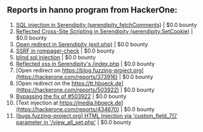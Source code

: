 ## Reports in hanno program from HackerOne:
1. [SQL injection in Serendipity (serendipity_fetchComments)](https://hackerone.com/reports/374748) | $0.0 bounty
2. [Reflected Cross-Site Scripting in Serendipity (serendipity.SetCookie)](https://hackerone.com/reports/373950) | $0.0 bounty
3. [Open redirect in Serendipity (exit.php)](https://hackerone.com/reports/373932) | $0.0 bounty
4. [SSRF in rompager-check](https://hackerone.com/reports/374818) | $0.0 bounty
5. [blind sql injection](https://hackerone.com/reports/374027) | $0.0 bounty
6. [Reflected xss in Serendipity's /index.php](https://hackerone.com/reports/374100) | $0.0 bounty
7. [Open redirect on https://blog.fuzzing-project.org](https://hackerone.com/reports/373916) | $0.0 bounty
8. [Open redirect on the https://tt.hboeck.de](https://hackerone.com/reports/503922) | $0.0 bounty
9. [Bypassing the fix of #503922](https://hackerone.com/reports/504509) | $0.0 bounty
10. [Text injection at https://media.hboeck.de](https://hackerone.com/reports/434670) | $0.0 bounty
11. [[bugs.fuzzing-project.org] HTML Injection via 'custom_field_7[]' parameter in '/view_all_set.php'](https://hackerone.com/reports/903869) | $0.0 bounty